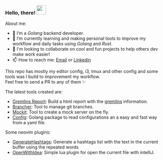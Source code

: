 ### Hello, there! <img src="https://i.imgur.com/CweZtIH.gif" width="30px" height="30px">

About me: 

- 🔭 I’m a *Golang* backend developer.
- 🌱 I’m currently learning and making personal tools to improve my workflow and daily tasks using *Golang* and *Rust*. 
- 👯 I'm looking to collaborate on cool and fun projects to help others dev make work easier!
- 📫 How to reach me: [Email](mailto:pablotrianda@gmail.com) or [Linkedin](https://www.linkedin.com/in/pablo-triandafilide-641b24ba/)
 
This repo has mostly my editor config, i3, tmux and other config and some tools was I build to improvement my workflow.  
Feel free to send a PR to any of them ✨

The latest tools created are: 
 - [Gremlins Report](http://github.com/pablotrianda/gremlins-report): Build a html report with the [gremlins](https://github.com/go-gremlins/gremlins) information.
 - [Brancher](https://github.com/pablotrianda/brancher): Tool to manage git branches.
 - [Mockit](https://github.com/pablotrianda/mock-it): Tool to create a mock server on the fly.
 - [Config](https://github.com/pablotrianda/config): Golang package to read configurations an a easy and fast way from a yaml file. 

Some neovim plugins:
- [GenerateHashtags](https://github.com/pablotrianda/generate-hashtags): Generate a hashtags list with the text in the current buffer using the repeated words
- [OpenWithIdea](https://github.com/pablotrianda/open-with-idea): Simple lua plugin for open the current file with intelliJ.

